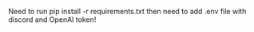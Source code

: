 Need to run pip install -r requirements.txt
then need to add .env file with discord and OpenAI token!
